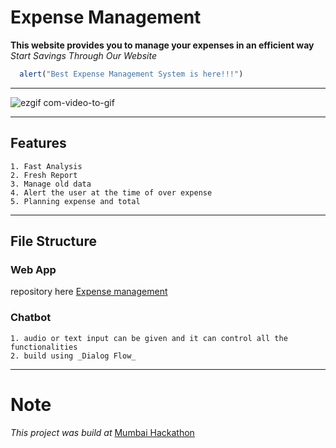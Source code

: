# Expense Management

 **This website provides you to manage your expenses in an efficient way**
 *Start Savings Through Our Website* 

 ```javascript
   alert("Best Expense Management System is here!!!")
 ```  

---
![ezgif com-video-to-gif](https://user-images.githubusercontent.com/47393160/54486830-f6636680-484a-11e9-8633-a3628c5e8518.gif)

---
## Features
    1. Fast Analysis
    2. Fresh Report
    3. Manage old data
    4. Alert the user at the time of over expense
    5. Planning expense and total

---

## File Structure
### Web App
repository here
[Expense management](https://github.com/rockankityadav/expense-manager)    
### Chatbot
    1. audio or text input can be given and it can control all the functionalities
    2. build using _Dialog Flow_
---

# Note
 _This project was build at_ [Mumbai Hackathon](https://github.com/MumbaiHackathon/)

